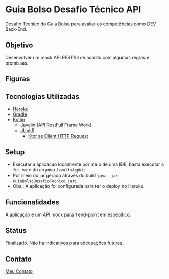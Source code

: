 # Guia Bolso Desafio Técnico API

Desafio Técnico do Guia Bolso para avaliar as competências como DEV Back-End.

## Objetivo

Desenvolver um mock API RESTful de acordo com algumas regras e premissas.

## Figuras

## Tecnologias Utilizadas

- [Heroku](https://www.heroku.com/)
- [Gradle](https://gradle.org/)
- [Kotlin](https://kotlinlang.org/)
  - [Javalin (API RestFull Frame Work)](https://javalin.io/)
  - [JUnit5](https://junit.org/junit5/)
    - [Ktor as Client HTTP Request](https://ktor.io/)

## Setup

- Executar a aplicacao localmente por meio de uma IDE, basta executar a `fun main` do arquivo `JavalinAppKt`;
- Por meio do jar gerado através do build `java -jar GuiaBolsoDesafioTecnico.jar`;
- Obs.: A aplicação foi configurada para ter o deploy no Heruku.

## Funcionalidades

A aplicação é um API mock para 1 end-point em específico.

## Status

Finalizado. Não há indicativos para adequações futuras.

## Contato

[Meu Contato](https://github.com/antonioChristofoletti)

